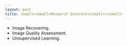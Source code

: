 ```yaml
---
layout: post
title: <small><small>Research Interest</small></small>
---
```


<ul>
<li><span style="font-size: 100%;">Image Recovering.</span></li>
<li><span style="font-size: 100%;">Image Quality Assessment.</span></li>
<li><span style="font-size: 100%;">Unsupervised Learning.</span></li>
</ul>